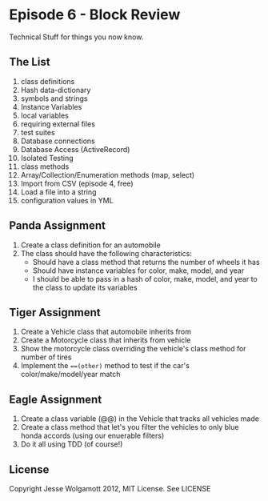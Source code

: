 Episode 6 - Block Review
=====================================

Technical Stuff for things you now know.

The List
--------


1. class definitions
2. Hash data-dictionary
3. symbols and strings
4. Instance Variables
5. local variables
6. requiring external files
7. test suites
8. Database connections
9. Database Access (ActiveRecord)
10. Isolated Testing
11. class methods
12. Array/Collection/Enumeration methods (map, select)
13. Import from CSV (episode 4, free)
14. Load a file into a string
15. configuration values in YML

Panda Assignment
----------------

1. Create a class definition for an automobile
2. The class should have the following characteristics:
	* Should have a class method that returns the number of wheels it has
	* Should have instance variables for color, make, model, and year
	* I should be able to pass in a hash of color, make, model, and year to the class to update its variables

Tiger Assignment
----------------

1. Create a Vehicle class that automobile inherits from
2. Create a Motorcycle class that inherits from vehicle
3. Show the motorcycle class overriding the vehicle's class method for number of tires
4. Implement the `==(other)` method to test if the car's color/make/model/year match

Eagle Assignment
----------------

1. Create a class variable (@@) in the Vehicle that tracks all vehicles made
2. Create a class method that let's you filter the vehicles to only blue honda accords (using our enuerable filters)
3. Do it all using TDD (of course!)

License
-------

Copyright Jesse Wolgamott 2012, MIT License. See LICENSE
